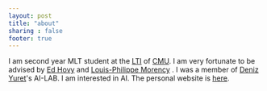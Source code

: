 ```yaml
---
layout: post
title: "about"
sharing : false
footer: true
---
```

I am second year MLT student at the [LTI](http://lti.cs.cmu.edu) of [CMU](http://www.cmu.edu/). I am very fortunate to be advised by [Ed Hovy](https://www.cs.cmu.edu/~hovy/) and [Louis-Philippe Morency](http://www.cs.cmu.edu/~morency/) . I was a member of [Deniz Yuret](http://www.denizyuret.com/)'s AI-LAB. I am interested in AI. The personal website is [here](http://www.cs.cmu.edu/~vcirik/).
